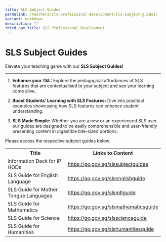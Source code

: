 ```yaml
---
title: SLS Subject Guides
permalink: /teachers/sls-professional-development/sls-subject-guides/
variant: markdown
description: ""
third_nav_title: SLS Professional Development
---
```

<h1>SLS Subject Guides</h1>
<p>Elevate your teaching game with our <b>SLS Subject Guides!</b></p>
<hr>
<ol>
<li>
<p><strong>Enhance your T&amp;L:</strong> Explore the pedagogical affordances of SLS features that are contextualised to your subject and see your learning come alive.</p>
</li>
<li>
<p><strong>Boost Students’ Learning with SLS Features:</strong> Dive into practical examples showcasing how SLS features can enhance student understanding.</p>
</li>
<li>
<p><strong>SLS Made Simple:</strong> Whether you are a new or an experienced SLS user our guides are designed to be easily comprehensible and user-friendly presenting content in digestible bite-sized portions.</p>
</li>
</ol>
<p>Please access the respective subject guides below:</p>
<table>
<tbody><tr>
<th>Title</th>
<th>Links to Content</th>
</tr>
<tr>
<td>Information Deck for IP HODs</td>
<td><a target="_blank" href="https://go.gov.sg/slssubjectguides">https://go.gov.sg/slssubjectguides</a></td>
</tr>
<tr>
<td>SLS Guide for English Language</td>
<td><a target="_blank" href="https://go.gov.sg/slsenglishguide">https://go.gov.sg/slsenglishguide</a></td>
</tr>
<tr>
<td>SLS Guide for Mother Tongue Languages</td>
<td><a target="_blank" href="https://go.gov.sg/slsmtlguide">https://go.gov.sg/slsmtlguide</a></td>
</tr>
<tr>
<td>SLS Guide for Mathematics</td>
<td><a target="_blank" href="https://go.gov.sg/slsmathematicsguide">https://go.gov.sg/slsmathematicsguide</a></td>
</tr>
<tr>
<td>SLS Guide for Science</td>
<td><a target="_blank" href="https://go.gov.sg/slsscienceguide">https://go.gov.sg/slsscienceguide</a></td>
</tr>
<tr>
<td>SLS Guide for Humanities</td>
<td><a target="_blank" href="https://go.gov.sg/slshumanitiesguide">https://go.gov.sg/slshumanitiesguide</a></td>
</tr>
</tbody></table>


